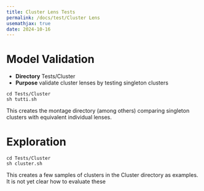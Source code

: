 ```yaml
---
title: Cluster Lens Tests
permalink: /docs/test/Cluster Lens
usemathjax: true
date: 2024-10-16
---
```


# Model Validation

+ **Directory** Tests/Cluster
+ **Purpose** validate cluster lenses by testing singleton clusters

```
cd Tests/Cluster
sh tutti.sh
```

This creates the montage directory (among others) comparing
singleton clusters with equivalent individual lenses.

# Exploration

```
cd Tests/Cluster
sh cluster.sh
```

This creates a few samples of clusters in the Cluster directory
as examples.  It is not yet clear how to evaluate these
